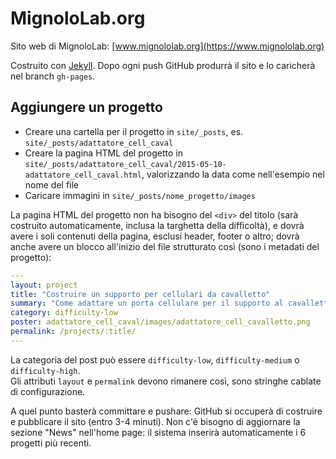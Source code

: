 MignoloLab.org
==============

Sito web di MignoloLab: [www.mignololab.org](https://www.mignololab.org)

Costruito con [Jekyll](https://jekyllrb.com/). Dopo ogni push GitHub produrrà il sito e lo caricherà nel branch `gh-pages`.

## Aggiungere un progetto

* Creare una cartella per il progetto in `site/_posts`, es. `site/_posts/adattatore_cell_caval`
* Creare la pagina HTML del progetto in `site/_posts/adattatore_cell_caval/2015-05-10-adattatore_cell_caval.html`, valorizzando la data come nell'esempio nel nome del file
* Caricare immagini in `site/_posts/nome_progetto/images`

La pagina HTML del progetto non ha bisogno del `<div>` del titolo (sarà costruito automaticamente, inclusa la targhetta della difficoltà),
e dovrà avere i soli contenuti della pagina, esclusi header, footer o altro; dovrà anche avere un blocco all'inizio del file strutturato così (sono i metadati del progetto):

```yaml
---
layout: project
title: "Costruire un supporto per cellulari da cavalletto"
summary: "Come adattare un porta cellulare per il supporto al cavalletto."
category: difficulty-low
poster: adattatore_cell_caval/images/adattatore_cell_cavalletto.png
permalink: /projects/:title/
---
```

La categoria del post può essere `difficulty-low`, `difficulty-medium` o `difficulty-high`.  
Gli attributi `layout` e `permalink` devono rimanere così, sono stringhe cablate di configurazione.

A quel punto basterà committare e pushare: GitHub si occuperà di costruire e pubblicare il sito (entro 3-4 minuti).
Non c'è bisogno di aggiornare la sezione "News" nell'home page: il sistema inserirà automaticamente i 6 progetti più recenti.
